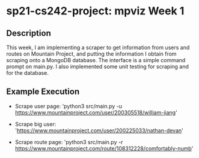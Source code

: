 # sp21-cs242-project: mpviz Week 1

## Description

This week, I am implementing a scraper to get information from users and routes on Mountain Project, and putting the information I obtain from scraping onto a MongoDB database. The interface is a simple command prompt on main.py. I also implemented some unit testing for scraping and for the database.

## Example Execution

- Scrape user page: 'python3 src/main.py -u https://www.mountainproject.com/user/200305518/william-jiang'

- Scrape big user: 'https://www.mountainproject.com/user/200225033/nathan-devan'

- Scrape route page: 'python3 src/main.py -r https://www.mountainproject.com/route/108312228/comfortably-numb'
